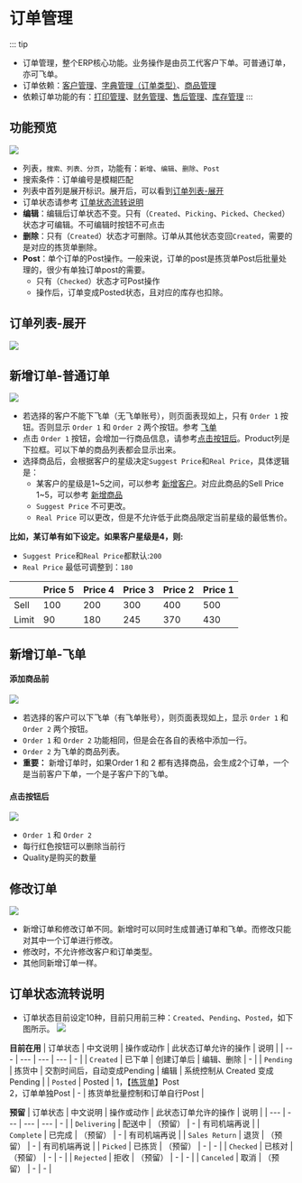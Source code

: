 # 订单管理

::: tip
- 订单管理，整个ERP核心功能。业务操作是由员工代客户下单。可普通订单，亦可飞单。
- 订单依赖：[客户管理](../basic/customer)、[字典管理（订单类型）](../basic/dict)、[商品管理](../product/)
- 依赖订单功能的有：[打印管理](../print/)、[财务管理](../finance/)、[售后管理](../aftersale/)、[库存管理](../stock/)
:::

## 功能预览
![](/order/order.png)
- 列表，`搜索、列表、分页`，功能有：`新增`、`编辑`、`删除`、`Post`
- 搜索条件：订单编号是模糊匹配
- 列表中首列是展开标识。展开后，可以看到[订单列表-展开](#订单列表-展开)
- 订单状态请参考 [订单状态流转说明](#订单状态流转说明)
- **编辑**：编辑后订单状态不变。只有（`Created`、`Picking`、`Picked`、`Checked`）状态才可编辑。不可编辑时按钮不可点击
- **删除**：只有（`Created`）状态才可删除。订单从其他状态变回`Created`，需要的是对应的拣货单删除。
- **Post**：单个订单的Post操作。一般来说，订单的post是拣货单Post后批量处理的，很少有单独订单post的需要。
  - 只有（`Checked`）状态才可Post操作
  - 操作后，订单变成Posted状态，且对应的库存也扣除。

## 订单列表-展开
![](/order/order-expend.png)

## 新增订单-普通订单
![](/order/order-add-normal.png)
- 若选择的客户不能下飞单（无飞单账号），则页面表现如上，只有 `Order 1` 按钮。否则显示 `Order 1` 和 `Order 2` 两个按钮。参考 [飞单](#新增订单-飞单)
- 点击 `Order 1` 按钮，会增加一行商品信息，请参考[点击按钮后](#点击按钮后)。Product列是下拉框。可以下单的商品列表都会显示出来。
- 选择商品后，会根据客户的星级决定`Suggest Price`和`Real Price`，具体逻辑是：
  - 某客户的星级是1~5之间，可以参考 [新增客户](../basic/customer#新增客户)。对应此商品的Sell Price 1~5，可以参考 [新增商品](../product/product#新增商品-基本信息)
  - `Suggest Price` 不可更改。
  - `Real Price` 可以更改，但是不允许低于此商品限定当前星级的最低售价。

**比如，某订单有如下设定。如果客户星级是4，则:**
- `Suggest Price`和`Real Price`都默认:`200`
- `Real Price` 最低可调整到：`180`

|     |   Price 5  |   Price 4  |   Price 3  |   Price 2  |   Price 1  |
|---  |--- | --- | --- | --- | --- |
|  Sell   |  100   |  200   |  300   |  400   |  500   |
|  Limit   |  90   |  180   |  245   |  370   |  430   |


## 新增订单-飞单
#### 添加商品前
![](/order/order-add-fly.png)
- 若选择的客户可以下飞单（有飞单账号），则页面表现如上，显示 `Order 1` 和 `Order 2` 两个按钮。
- `Order 1` 和 `Order 2` 功能相同，但是会在各自的表格中添加一行。
- `Order 2` 为飞单的商品列表。
- **重要：** 新增订单时，如果Order 1 和 2 都有选择商品，会生成2个订单，一个是当前客户下单，一个是子客户下的飞单。
#### 点击按钮后
![](/order/order-add-all.png)
- `Order 1` 和 `Order 2`
- 每行红色按钮可以删除当前行
- Quality是购买的数量

## 修改订单
![](/order/order-edit.png)
- 新增订单和修改订单不同。新增时可以同时生成普通订单和飞单。而修改只能对其中一个订单进行修改。
- 修改时，不允许修改客户和订单类型。
- 其他同新增订单一样。

## 订单状态流转说明
- 订单状态目前设定10种，目前只用前三种：`Created`、`Pending`、`Posted`，如下图所示。
![](/order/order-status.png)

**目前在用**
|  订单状态  |   中文说明  |   操作或动作  |   此状态订单允许的操作  |   说明  |
| ---  | --- | --- | --- |   -  |
|  `Created`   |  已下单   |  创建订单后   |  编辑、删除  |   -  |
|  `Pending`   |  拣货中   |  交割时间后，自动变成Pending   |   编辑  |  系统控制从 Created 变成 Pending  |
|  `Posted`   |  Posted   |  1，【[拣货单](../print/pickup)】Post <br>2，订单单独Post  |   -  |   拣货单批量控制和订单自行Post  |

**预留**
|  订单状态  |   中文说明  |   操作或动作  |   此状态订单允许的操作  |   说明  |
| ---  | --- | --- | --- |   -  |
|  `Delivering`   |  配送中   |  （预留）  |  -   |  有司机端再说  |
|  `Complete`   |  已完成   |  （预留）   |   -  |  有司机端再说  |
|  `Sales Return`   |  退货   |  （预留）  |  -   |  有司机端再说 |
|  `Picked`   |  已拣货   |  （预留）   |  -  |   -  |
|  `Checked`   |  已核对   |  （预留）  |  -   |   -  |
|  `Rejected`   |  拒收   |  （预留）   |   -  |   -  |
|  `Canceled`   |  取消   |  （预留）   |   -  |   -  |


